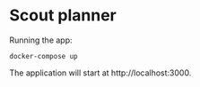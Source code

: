 # Scout planner

Running the app:

`docker-compose up`

The application will start at http://localhost:3000.
